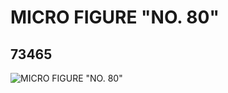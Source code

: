 # MICRO FIGURE "NO. 80"
## 73465
![MICRO FIGURE "NO. 80"](https://lc-www-live-s.legocdn.com/media/bricks/5/2/4655669.jpg)